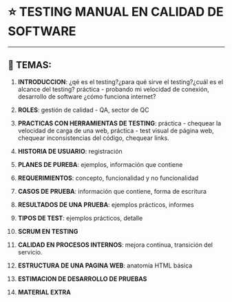 # :star: TESTING MANUAL EN CALIDAD DE SOFTWARE

---

## :book: TEMAS:

1. **INTRODUCCION**: ¿qé es el testing?¿para qué sirve el testing?¿cuál es el alcance del testing? práctica - probando mi velocidad de conexión, desarrollo de software ¿cómo funciona internet?

2. **ROLES**: gestión de calidad - QA, sector de QC

3. **PRACTICAS CON HERRAMIENTAS DE TESTING**: práctica - chequear la velocidad de carga de una web, práctica - test visual de página  web, chequear inconsistencias del código, chequear links.

4. **HISTORIA DE USUARIO**: registración

5. **PLANES DE PUREBA**: ejemplos, información que contiene

6. **REQUERIMIENTOS**: concepto, funcionalidad y no funcionalidad

7. **CASOS DE PRUEBA**: información que contiene, forma de escritura

8. **RESULTADOS DE UNA PRUEBA**: ejemplos prácticos, informes

9. **TIPOS DE TEST**: ejemplos prácticos, detalle

10. **SCRUM EN TESTING**

11. **CALIDAD EN PROCESOS INTERNOS**: mejora continua, transición del servicio.

12. **ESTRUCTURA DE UNA PAGINA WEB**: anatomía HTML básica

13. **ESTIMACION DE DESARROLLO DE PRUEBAS**

14. **MATERIAL EXTRA**
